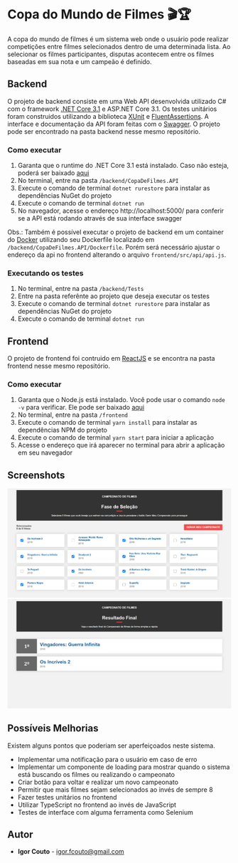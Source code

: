 # Copa do Mundo de Filmes 🎬🏆

A copa do mundo de filmes é um sistema web onde o usuário pode realizar competições entre filmes selecionados dentro de uma determinada lista.
Ao selecionar os filmes participantes, disputas acontecem entre os filmes baseadas em sua nota e um campeão é definido.

## Backend

O projeto de backend consiste em uma Web API desenvolvida utilizado C# com o framework [.NET Core 3.1](https://dotnet.microsoft.com/) e ASP.NET Core 3.1. Os testes unitários foram construidos utilizando a biblioteca [XUnit](https://xunit.net/) e [FluentAssertions](https://fluentassertions.com/). A interface e documentação da API foram feitas com o [Swagger](https://swagger.io/). O projeto pode ser encontrado na pasta backend nesse mesmo repositório.

### Como executar

1. Garanta que o runtime do .NET Core 3.1 está instalado. Caso não esteja, poderá ser baixado [aqui](https://dotnet.microsoft.com/download)
2. No terminal, entre na pasta `/backend/CopaDeFilmes.API`
3. Execute o comando de terminal `dotnet rurestore` para instalar as dependências NuGet do projeto
4. Execute o comando de terminal `dotnet run`
5. No navegador, acesse o endereço http://localhost:5000/ para conferir se a API está rodando através de sua interface swagger

Obs.: Também é possível executar o projeto de backend em um container do [Docker](https://docker.com) utilizando seu Dockerfile localizado em `/backend/CopaDeFilmes.API/Dockerfile`. Porém será necessário ajustar o endereço da api no frontend alterando o arquivo `frontend/src/api/api.js`.

### Executando os testes

1. No terminal, entre na pasta `/backend/Tests`
2. Entre na pasta referênte ao projeto que deseja executar os testes
3. Execute o comando de terminal `dotnet rurestore` para instalar as dependências NuGet do projeto
4. Execute o comando de terminal `dotnet run`

## Frontend

O projeto de frontend foi contruido em [ReactJS](https://reactjs.org) e se encontra na pasta frontend nesse mesmo repositório.

### Como executar

1. Garanta que o Node.js está instalado. Você pode usar o comando `node -v` para verificar. Ele pode ser baixado [aqui](https://nodejs.org/pt-br/download/) 
2. No terminal, entre na pasta `/frontend`
3. Execute o comando de terminal `yarn install` para instalar as dependências NPM do projeto
4. Execute o comando de terminal `yarn start` para iniciar a aplicação
5. Acesse o endereço que irá aparecer no terminal para abrir a aplicação em seu navegador

## Screenshots

![Seleção de Filmes](https://github.com/igor-couto/CopaFilmes/blob/master/screenshots/screenshot_selecao.png)
![Resultado do Campeonato](https://github.com/igor-couto/CopaFilmes/blob/master/screenshots/screenshot_resultado.png)

## Possíveis Melhorias

Existem alguns pontos que poderiam ser aperfeiçoados neste sistema.

- Implementar uma notificação para o usuário em caso de erro
- Implementar um componente de loading para mostrar quando o sistema está buscando os filmes ou realizando o campeonato
- Criar botão para voltar e realizar um novo campeonato
- Permitir que mais filmes sejam selecionados ao invés de sempre 8
- Fazer testes unitários no frontend
- Utilizar TypeScript no frontend ao invés de JavaScript
- Testes de interface com alguma ferramenta como Selenium

## Autor

* **Igor Couto** - [igor.fcouto@gmail.com](mailto:igor.fcouto@gmail.com)
